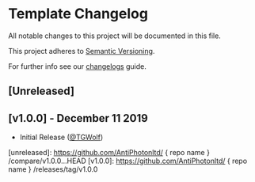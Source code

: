 # Template Changelog

All notable changes to this project will be documented in this file.

This project adheres to [Semantic Versioning](https://semver.org/spec/v2.0.0.html).

For further info see our [changelogs](https://github.com/AntiPhotonltd/changelogs) guide.

## [Unreleased]


## [v1.0.0] - December 11 2019

* Initial Release ([@TGWolf][])

[@TGWolf]: https://github.com/TGWolf

[unreleased]: https://github.com/AntiPhotonltd/ { repo name } /compare/v1.0.0...HEAD
[v1.0.0]: https://github.com/AntiPhotonltd/ { repo name } /releases/tag/v1.0.0
